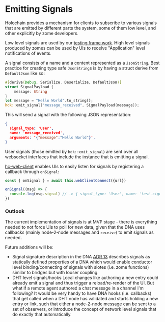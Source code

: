 # Emitting Signals

Holochain provides a mechanism for clients to subscribe to various signals 
that are emitted by different parts the system, 
some of them low level, and other explicitly by zome developers.  

Low level signals are used by our [testing frame work](https://github.com/holochain/diorama).
High level signals produced by zomes can be used by UIs to receive 
"Application" level notifications of events.

A signal consists of a name and a content represented as a `JsonString`.
Best practice for creating type safe `JsonString`s is by having a struct 
derive from `DefaultJson` like so: 

``` rust
#[derive(Debug, Serialize, Deserialize, DefaultJson)]
struct SignalPayload {
    message: String
}
let message = "Hello World".to_string();
hdk::emit_signal("message_received", SignalPayload{message});
```

This will send a signal with the following JSON representation:
```json
{
  signal_type: 'User', 
  name: 'message_received', 
  arguments: '{"message":"Hello World"}',
}
```

User signals (those emitted by `hdk::emit_signal`) are sent over
all websocket interfaces that include the instance that is emitting
a signal.

[hc-web-client](https://github.com/holochain/hc-web-client) enables
UIs to easily listen for signals by registering a callback through
`onSignal`:

```javascript
const { onSignal } = await this.webClientConnect({url})

onSignal((msg) => {
  console.log(msg.signal) // -> { signal_type: 'User', name: 'test-signal', arguments: '{"message":"test message"}' }
})
```

### Outlook
The current implementation of signals is at MVP stage - there is everything
needed to not force UIs to poll for new data, given that the DNA uses
callbacks (mainly node-2-node messages and `receive`) to emit signals
as needed.

Future additions will be:
* Signal signature description in the DNA
  [ADR 13](https://github.com/holochain/holochain-rust/blob/develop/doc/architecture/decisions/0013-signals-listeners-model-and-api.md)
  describes signals as statically defined properties of a DNA which 
  would enable conductor level binding/connecting of signals with
  slotes (i.e. zome functions) similar to bridges but with looser 
  coupling.
* DHT level signals/hooks
  Local changes like authoring a new entry could already emit a signal
  and thus trigger a reload/re-render of the UI.
  But what if a remote agent authored a chat message in a channel
  I'm following?
  It would be very handy to have DNA hooks (i.e. callbacks) that get
  called when a DHT node has validated and starts holding a new entry
  or link, such that either a node-2-node message can be sent to a set
  of observers, or introduce the concept of network level signals that
  do exactly that automatically.